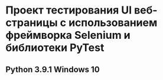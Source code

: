 # Проект тестирования UI веб-страницы с использованием фреймворка Selenium и библиотеки PyTest #

<h2>
Python 3.9.1
Windows 10
</h2>
